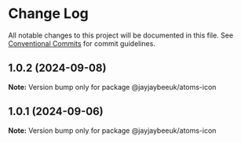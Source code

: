 # Change Log

All notable changes to this project will be documented in this file.
See [Conventional Commits](https://conventionalcommits.org) for commit guidelines.

## 1.0.2 (2024-09-08)

**Note:** Version bump only for package @jayjaybeeuk/atoms-icon

## 1.0.1 (2024-09-06)

**Note:** Version bump only for package @jayjaybeeuk/atoms-icon
